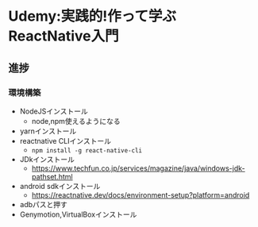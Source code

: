 # Udemy:実践的!作って学ぶReactNative入門

## 進捗
### 環境構築
- NodeJSインストール
    - node,npm使えるようになる
- yarnインストール
- reactnative CLIインストール
    - `npm install -g react-native-cli`
- JDkインストール
    - https://www.techfun.co.jp/services/magazine/java/windows-jdk-pathset.html
- android sdkインストール
    - https://reactnative.dev/docs/environment-setup?platform=android
- adbパスと押す
- Genymotion,VirtualBoxインストール